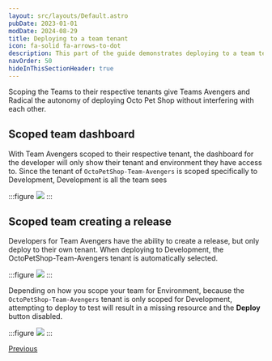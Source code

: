 ```yaml
---
layout: src/layouts/Default.astro
pubDate: 2023-01-01
modDate: 2024-08-29
title: Deploying to a team tenant
icon: fa-solid fa-arrows-to-dot
description: This part of the guide demonstrates deploying to a team tenant
navOrder: 50
hideInThisSectionHeader: true
---
```


Scoping the Teams to their respective tenants give Teams Avengers and Radical the autonomy of deploying Octo Pet Shop without interfering with each other.

## Scoped team dashboard
With Team Avengers scoped to their respective tenant, the dashboard for the developer will only show their tenant and environment they have access to.  Since the tenant of `OctoPetShop-Team-Avengers` is scoped specifically to Development, Development is all the team sees

:::figure
![](/docs/img/tenants/guides/multi-tenant-teams/images/team-avengers-dashboard.png)
:::

## Scoped team creating a release

Developers for Team Avengers have the ability to create a release, but only deploy to their own tenant.  When deploying to Development, the OctoPetShop-Team-Avengers tenant is automatically selected.

:::figure
![](/docs/img/tenants/guides/multi-tenant-teams/images/team-avengers-deploy.png)
:::

Depending on how you scope your team for Environment, because the `OctoPetShop-Team-Avengers` tenant is only scoped for Development, attempting to deploy to test will result in a missing resource and the **Deploy** button disabled.

:::figure
![](/docs/img/tenants/guides/multi-tenant-teams/images/team-avengers-deploy-to-test.png)
:::

<span><a class="button btn-secondary" href="/docs/tenants/guides/multi-tenant-teams/assign-team-userrole-to-tenant">Previous</a></span>